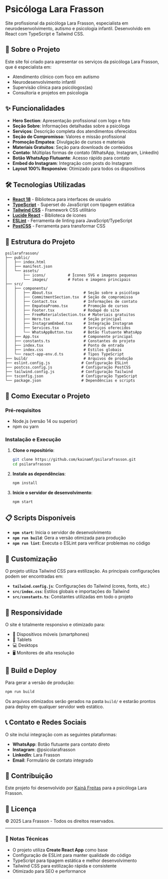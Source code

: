 # Psicóloga Lara Frasson

Site profissional da psicóloga Lara Frasson, especialista em neurodesenvolvimento, autismo e psicologia infantil. Desenvolvido em React com TypeScript e Tailwind CSS.

## 🧠 Sobre o Projeto

Este site foi criado para apresentar os serviços da psicóloga Lara Frasson, que é especialista em:
- Atendimento clínico com foco em autismo
- Neurodesenvolvimento infantil
- Supervisão clínica para psicólogos(as)
- Consultoria e projetos em psicologia

## ✨ Funcionalidades

- **Hero Section**: Apresentação profissional com logo e foto
- **Seção Sobre**: Informações detalhadas sobre a psicóloga
- **Serviços**: Descrição completa dos atendimentos oferecidos
- **Seção de Compromisso**: Valores e missão profissional
- **Promoção Empatea**: Divulgação de cursos e materiais
- **Materiais Gratuitos**: Seção para downloads de conteúdos
- **Contato**: Múltiplas formas de contato (WhatsApp, Instagram, LinkedIn)
- **Botão WhatsApp Flutuante**: Acesso rápido para contato
- **Embed do Instagram**: Integração com posts do Instagram
- **Layout 100% Responsivo**: Otimizado para todos os dispositivos

## 🛠️ Tecnologias Utilizadas

- **[React 18](https://reactjs.org/)** - Biblioteca para interfaces de usuário
- **[TypeScript](https://www.typescriptlang.org/)** - Superset do JavaScript com tipagem estática
- **[Tailwind CSS](https://tailwindcss.com/)** - Framework CSS utilitário
- **[Lucide React](https://lucide.dev/)** - Biblioteca de ícones
- **[ESLint](https://eslint.org/)** - Ferramenta de linting para JavaScript/TypeScript
- **[PostCSS](https://postcss.org/)** - Ferramenta para transformar CSS

## 📁 Estrutura do Projeto

```
psilarafrasson/
├── public/
│   ├── index.html
│   ├── manifest.json
│   └── assets/
│       ├── icons/          # Ícones SVG e imagens pequenas
│       └── images/         # Fotos e imagens principais
├── src/
│   ├── components/
│   │   ├── About.tsx              # Seção sobre a psicóloga
│   │   ├── CommitmentSection.tsx  # Seção de compromisso
│   │   ├── Contact.tsx            # Informações de contato
│   │   ├── EmpateaPromo.tsx       # Promoção de cursos
│   │   ├── Footer.tsx             # Rodapé do site
│   │   ├── FreeMaterialsSection.tsx # Materiais gratuitos
│   │   ├── Hero.tsx               # Seção principal
│   │   ├── InstagramEmbed.tsx     # Integração Instagram
│   │   ├── Services.tsx           # Serviços oferecidos
│   │   └── WhatsAppButton.tsx     # Botão flutuante WhatsApp
│   ├── App.tsx                    # Componente principal
│   ├── constants.ts               # Constantes do projeto
│   ├── index.tsx                  # Ponto de entrada
│   ├── index.css                  # Estilos globais
│   └── react-app-env.d.ts         # Tipos TypeScript
├── build/                         # Arquivos de produção
├── eslint.config.js              # Configuração ESLint
├── postcss.config.js             # Configuração PostCSS
├── tailwind.config.js            # Configuração Tailwind
├── tsconfig.json                 # Configuração TypeScript
└── package.json                  # Dependências e scripts
```

## 🚀 Como Executar o Projeto

### Pré-requisitos
- Node.js (versão 14 ou superior)
- npm ou yarn

### Instalação e Execução

1. **Clone o repositório**:
   ```bash
   git clone https://github.com/kainamf/psilarafrasson.git
   cd psilarafrasson
   ```

2. **Instale as dependências**:
   ```bash
   npm install
   ```

3. **Inicie o servidor de desenvolvimento**:
   ```bash
   npm start
   ```

## 📋 Scripts Disponíveis

- **`npm start`**: Inicia o servidor de desenvolvimento
- **`npm run build`**: Gera a versão otimizada para produção
- **`npm run lint`**: Executa o ESLint para verificar problemas no código

## 🎨 Customização

O projeto utiliza Tailwind CSS para estilização. As principais configurações podem ser encontradas em:

- **`tailwind.config.js`**: Configurações do Tailwind (cores, fonts, etc.)
- **`src/index.css`**: Estilos globais e importações do Tailwind
- **`src/constants.ts`**: Constantes utilizadas em todo o projeto

## 📱 Responsividade

O site é totalmente responsivo e otimizado para:
- 📱 Dispositivos móveis (smartphones)
- 📱 Tablets
- 💻 Desktops
- 🖥️ Monitores de alta resolução

## 🔧 Build e Deploy

Para gerar a versão de produção:

```bash
npm run build
```

Os arquivos otimizados serão gerados na pasta `build/` e estarão prontos para deploy em qualquer servidor web estático.

## 📞 Contato e Redes Sociais

O site inclui integração com as seguintes plataformas:

- **WhatsApp**: Botão flutuante para contato direto
- **Instagram**: @psicolarafrasson
- **LinkedIn**: Lara Frasson
- **Email**: Formulário de contato integrado

## 🤝 Contribuição

Este projeto foi desenvolvido por [Kainã Freitas](https://github.com/kainamf) para a psicóloga Lara Frasson.

## 📄 Licença

© 2025 Lara Frasson - Todos os direitos reservados.

---

### 📝 Notas Técnicas

- O projeto utiliza **Create React App** como base
- Configuração de ESLint para manter qualidade do código
- TypeScript para tipagem estática e melhor desenvolvimento
- Tailwind CSS para estilização rápida e consistente
- Otimizado para SEO e performance
